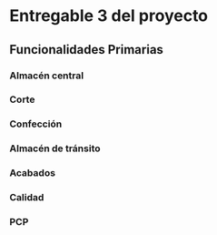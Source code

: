 # Entregable 3 del proyecto
## Funcionalidades Primarias
### Almacén central 

### Corte

### Confección 

### Almacén de tránsito 

### Acabados

### Calidad 

### PCP 


